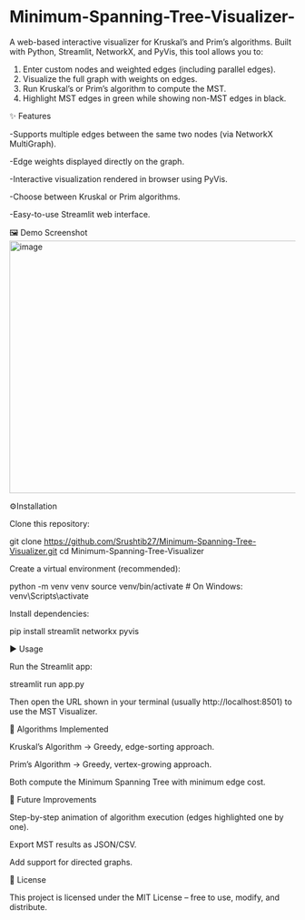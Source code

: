 # Minimum-Spanning-Tree-Visualizer-
A web-based interactive visualizer for Kruskal’s and Prim’s algorithms.
Built with Python, Streamlit, NetworkX, and PyVis, this tool allows you to:

1. Enter custom nodes and weighted edges (including parallel edges).
2. Visualize the full graph with weights on edges.
3. Run Kruskal’s or Prim’s algorithm to compute the MST.
4. Highlight MST edges in green while showing non-MST edges in black.

✨ Features

-Supports multiple edges between the same two nodes (via NetworkX MultiGraph).

-Edge weights displayed directly on the graph.

-Interactive visualization rendered in browser using PyVis.

-Choose between Kruskal or Prim algorithms.

-Easy-to-use Streamlit web interface.

🖼️ Demo Screenshot
<img width="946" height="444" alt="image" src="https://github.com/user-attachments/assets/95745d93-c37a-48c6-a791-1ea25b029c54" />

⚙️Installation

Clone this repository:

git clone https://github.com/Srushtib27/Minimum-Spanning-Tree-Visualizer.git
cd Minimum-Spanning-Tree-Visualizer


Create a virtual environment (recommended):

python -m venv venv
source venv/bin/activate   # On Windows: venv\Scripts\activate


Install dependencies:

pip install streamlit networkx pyvis

▶️ Usage

Run the Streamlit app:

streamlit run app.py


Then open the URL shown in your terminal (usually http://localhost:8501) to use the MST Visualizer.

🧮 Algorithms Implemented

Kruskal’s Algorithm → Greedy, edge-sorting approach.

Prim’s Algorithm → Greedy, vertex-growing approach.

Both compute the Minimum Spanning Tree with minimum edge cost.

🚀 Future Improvements

Step-by-step animation of algorithm execution (edges highlighted one by one).

Export MST results as JSON/CSV.

Add support for directed graphs.

📜 License

This project is licensed under the MIT License – free to use, modify, and distribute.
